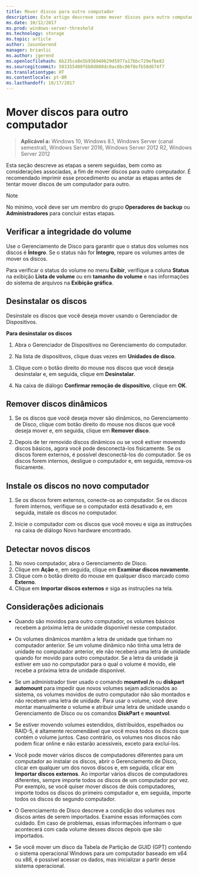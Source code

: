 ```yaml
---
title: Mover discos para outro computador
description: Este artigo descreve como mover discos para outro computador
ms.date: 10/12/2017
ms.prod: windows-server-threshold
ms.technology: storage
ms.topic: article
author: JasonGerend
manager: brianlic
ms.author: jgerend
ms.openlocfilehash: 6b235ce8e5b936940629d5977a17bbc729efbe82
ms.sourcegitcommit: 583355400f6b0d880dc0ac6bc06f0efb50d674f7
ms.translationtype: HT
ms.contentlocale: pt-BR
ms.lasthandoff: 10/17/2017
---
```

# <a name="move-disks-to-another-computer"></a>Mover discos para outro computador

> **Aplicável a:** Windows 10, Windows 8.1, Windows Server (canal semestral), Windows Server 2016, Windows Server 2012 R2, Windows Server 2012

Esta seção descreve as etapas a serem seguidas, bem como as considerações associadas, a fim de mover discos para outro computador. É recomendado imprimir esse procedimento ou anotar as etapas antes de tentar mover discos de um computador para outro.

> [!NOTE]
> No mínimo, você deve ser um membro do grupo **Operadores de backup** ou **Administradores** para concluir estas etapas.

## <a name="verify-volume-health"></a>Verificar a integridade do volume

Use o Gerenciamento de Disco para garantir que o status dos volumes nos discos é **Íntegro**. Se o status não for **Íntegro**, repare os volumes antes de mover os discos.

Para verificar o status do volume no menu **Exibir**, verifique a coluna **Status** na exibição **Lista de volume** ou em **tamanho do volume** e nas informações do sistema de arquivos na **Exibição gráfica**.

## <a name="uninstall-the-disks"></a>Desinstalar os discos

Desinstale os discos que você deseja mover usando o Gerenciador de Dispositivos.

**Para desinstalar os discos**

1.  Abra o Gerenciador de Dispositivos no Gerenciamento do computador.

2.  Na lista de dispositivos, clique duas vezes em **Unidades de disco**.

3.  Clique com o botão direito do mouse nos discos que você deseja desinstalar e, em seguida, clique em **Desinstalar**.

4.  Na caixa de diálogo **Confirmar remoção de dispositivo**, clique em **OK**.

## <a name="remove-dynamic-disks"></a>Remover discos dinâmicos

1. Se os discos que você deseja mover são dinâmicos, no Gerenciamento de Disco, clique com botão direito do mouse nos discos que você deseja mover e, em seguida, clique em **Remover disco**.

2. Depois de ter removido discos dinâmicos ou se você estiver movendo discos básicos, agora você pode desconectá-los fisicamente. Se os discos forem externos, é possível desconectá-los do computador. Se os discos forem internos, desligue o computador e, em seguida, remova-os fisicamente.

## <a name="install-disks-in-the-new-computer"></a>Instale os discos no novo computador

1. Se os discos forem externos, conecte-os ao computador. Se os discos forem internos, verifique se o computador está desativado e, em seguida, instale os discos no computador.

2. Inicie o computador com os discos que você moveu e siga as instruções na caixa de diálogo Novo hardware encontrado.

## <a name="detect-new-disks"></a>Detectar novos discos

1. No novo computador, abra o Gerenciamento de Disco. 
2. Clique em **Ação** e, em seguida, clique em **Examinar discos novamente**.
3. Clique com o botão direito do mouse em qualquer disco marcado como **Externo**. 
4. Clique em **Importar discos externos** e siga as instruções na tela.

## <a name="additional-considerations"></a>Considerações adicionais

-   Quando são movidos para outro computador, os volumes básicos recebem a próxima letra de unidade disponível nesse computador. 
-   Os volumes dinâmicos mantêm a letra de unidade que tinham no computador anterior. Se um volume dinâmico não tinha uma letra de unidade no computador anterior, ele não receberá uma letra de unidade quando for movido para outro computador. Se a letra da unidade já estiver em uso no computador para o qual o volume é movido, ele recebe a próxima letra de unidade disponível.

-   Se um administrador tiver usado o comando **mountvol /n** ou **diskpart automount** para impedir que novos volumes sejam adicionados ao sistema, os volumes movidos de outro computador não são montados e não recebem uma letra de unidade. Para usar o volume, você deve montar manualmente o volume e atribuir uma letra de unidade usando o Gerenciamento de Disco ou os comandos **DiskPart** e **mountvol**.

-   Se estiver movendo volumes estendidos, distribuídos, espelhados ou RAID-5, é altamente recomendável que você mova todos os discos que contém o volume juntos. Caso contrário, os volumes nos discos não podem ficar online e não estarão acessíveis, exceto para excluí-los.

-   Você pode mover vários discos de computadores diferentes para um computador ao instalar os discos, abrir o Gerenciamento de Disco, clicar em qualquer um dos novos discos e, em seguida, clicar em **Importar discos externos**. Ao importar vários discos de computadores diferentes, sempre importe todos os discos de um computador por vez. Por exemplo, se você quiser mover discos de dois computadores, importe todos os discos do primeiro computador e, em seguida, importe todos os discos do segundo computador.

-   O Gerenciamento de Disco descreve a condição dos volumes nos discos antes de serem importados. Examine essas informações com cuidado. Em caso de problemas, essas informações informam o que acontecerá com cada volume desses discos depois que são importados.

-   Se você mover um disco da Tabela de Partição de GUID (GPT) contendo o sistema operacional Windows para um computador baseado em x64 ou x86, é possível acessar os dados, mas inicializar a partir desse sistema operacional.